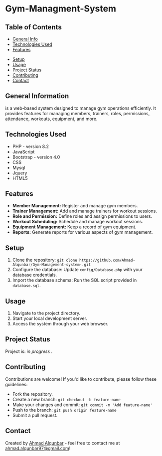 # Gym-Managment-System


## Table of Contents
* [General Info](#general-information)
* [Technologies Used](#technologies-used)
* [Features](#features)
<!-- * [Screenshots](#screenshots) -->
* [Setup](#setup)
* [Usage](#usage)
* [Project Status](#project-status)
* [Contributing](#Contributing)
* [Contact](#contact)
<!-- * [License](#license) -->


## General Information
 is a web-based system designed to manage gym operations efficiently. It provides features for managing members, trainers, roles, permissions, attendance, workouts, equipment, and more. 
<!-- You don't have to answer all the questions - just the ones relevant to your project. -->


## Technologies Used
- PHP - version 8.2
- JavaScript 
- Bootstrap - version 4.0
- CSS
- Mysql
- Jquery
- HTML5

## Features
- **Member Management:** Register and manage gym members.
- **Trainer Management:** Add and manage trainers for workout sessions.
- **Role and Permission:** Define roles and assign permissions to users.
- **Workout Scheduling:** Schedule and manage workout sessions.
- **Equipment Management:** Keep a record of gym equipment.
- **Reports:** Generate reports for various aspects of gym management.

<!-- ## Screenshots -->
<!-- ![Example screenshot](./img/screenshot.png) -->
<!-- If you have screenshots you'd like to share, include them here. -->


## Setup
1. Clone the repository: `git clone https://github.com/Ahmad-Alqunbar/Gym-Management-system-.git`
3. Configure the database: Update `config/Database.php` with your database credentials.
4. Import the database schema: Run the SQL script provided in `database.sql`.


## Usage
1. Navigate to the project directory.
2. Start your local development server.
3. Access the system through your web browser.


## Project Status
Project is: _in progress_ .


## Contributing
Contributions are welcome! If you'd like to contribute, please follow these guidelines:
- Fork the repository.
- Create a new branch: `git checkout -b feature-name`
- Make your changes and commit: `git commit -m 'Add feature-name'`
- Push to the branch: `git push origin feature-name`
- Submit a pull request.


## Contact
Created by [Ahmad Alqunbar](https://www.linkedin.com/in/ahmad-alqunbar/) - feel free to contact me at [ahmad.alqunbar97@gmail.com](mailto:ahmad.alqunbar97@gmail.com)!


<!-- Optional -->
<!-- ## License -->
<!-- This project is open source and available under the [... License](). -->
<!-- You don't have to include all sections - just the one's relevant to your project -->

